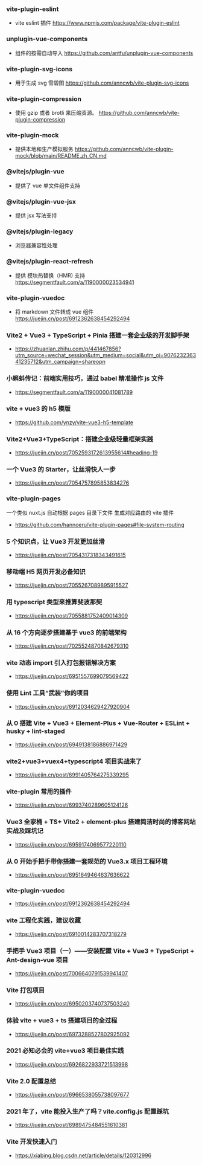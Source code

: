 ### vite-plugin-eslint

- vite eslint 插件
  https://www.npmjs.com/package/vite-plugin-eslint

### unplugin-vue-components

- 组件的按需自动导入
  https://github.com/antfu/unplugin-vue-components

### vite-plugin-svg-icons

- 用于生成 svg 雪碧图
  https://github.com/anncwb/vite-plugin-svg-icons

### vite-plugin-compression

- 使用 gzip 或者 brotli 来压缩资源。
  https://github.com/anncwb/vite-plugin-compression

### vite-plugin-mock

- 提供本地和生产模拟服务
  https://github.com/anncwb/vite-plugin-mock/blob/main/README.zh_CN.md

### @vitejs/plugin-vue

- 提供了 vue 单文件组件支持

### @vitejs/plugin-vue-jsx

- 提供 jsx 写法支持

### @vitejs/plugin-legacy

- 浏览器兼容性处理

### @vitejs/plugin-react-refresh

- 提供 模块热替换（HMR) 支持 https://segmentfault.com/a/1190000023534941

### vite-plugin-vuedoc

- 将 markdown 文件转成 vue 组件 https://juejin.cn/post/6912362638454292494

### Vite2 + Vue3 + TypeScript + Pinia 搭建一套企业级的开发脚手架

- https://zhuanlan.zhihu.com/p/441467856?utm_source=wechat_session&utm_medium=social&utm_oi=907623236341235712&utm_campaign=shareopn

### 小蝌蚪传记：前端实用技巧，通过 babel 精准操作 js 文件

- https://segmentfault.com/a/1190000041081789

### vite + vue3 的 h5 模版

- https://github.com/ynzy/vite-vue3-h5-template

### Vite2+Vue3+TypeScript：搭建企业级轻量框架实践

- https://juejin.cn/post/7052593172613955614#heading-19

### 一个 Vue3 的 Starter，让丝滑快人一步

- https://juejin.cn/post/7054757895853834276

### vite-plugin-pages

一个类似 nuxt.js 自动根据 pages 目录下文件 生成对应路由的 vite 插件

- https://github.com/hannoeru/vite-plugin-pages#file-system-routing

### 5 个知识点，让 Vue3 开发更加丝滑

- https://juejin.cn/post/7054317318343491615

### 移动端 H5 网页开发必备知识

- https://juejin.cn/post/7055267089895915527

### 用 typescript 类型来推算斐波那契

- https://juejin.cn/post/7055881752409014309

### 从 16 个方向逐步搭建基于 vue3 的前端架构

- https://juejin.cn/post/7025524870842679310

### vite 动态 import 引入打包报错解决方案

- https://juejin.cn/post/6951557699079569422

### 使用 Lint 工具“武装”你的项目

- https://juejin.cn/post/6912034629427920904

### 从 0 搭建 Vite + Vue3 + Element-Plus + Vue-Router + ESLint + husky + lint-staged

- https://juejin.cn/post/6949138186886971429

### vite2+vue3+vuex4+typescript4 项目实战来了

- https://juejin.cn/post/6991405764275339295

### vite-plugin 常用的插件

- https://juejin.cn/post/6993740289605124126

### Vue3 全家桶 + TS+ Vite2 + element-plus 搭建简洁时尚的博客网站实战及踩坑记

- https://juejin.cn/post/6959174069577220110

### 从 0 开始手把手带你搭建一套规范的 Vue3.x 项目工程环境

- https://juejin.cn/post/6951649464637636622

### vite-plugin-vuedoc

- https://juejin.cn/post/6912362638454292494

### vite 工程化实践，建议收藏

- https://juejin.cn/post/6910014283707318279

### 手把手 Vue3 项目（一）——安装配置 Vite + Vue3 + TypeScript + Ant-design-vue 项目

- https://juejin.cn/post/7006640791539941407

### Vite 打包项目

- https://juejin.cn/post/6950203740737503240

### 体验 vite + vue3 + ts 搭建项目的全过程

- https://juejin.cn/post/6973288527802925092

### 2021 必知必会的 vite+vue3 项目最佳实践

- https://juejin.cn/post/6926822933721513998

### Vite 2.0 配置总结

- https://juejin.cn/post/6966538055738097677

### 2021 年了，vite 能投入生产了吗？vite.config.js 配置踩坑

- https://juejin.cn/post/6989475484551610381

### Vite 开发快速入门

- https://xiabing.blog.csdn.net/article/details/120312996

